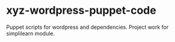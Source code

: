 # xyz-wordpress-puppet-code
Puppet scripts for wordpress and dependencies.  Project work for simplilearn module.
